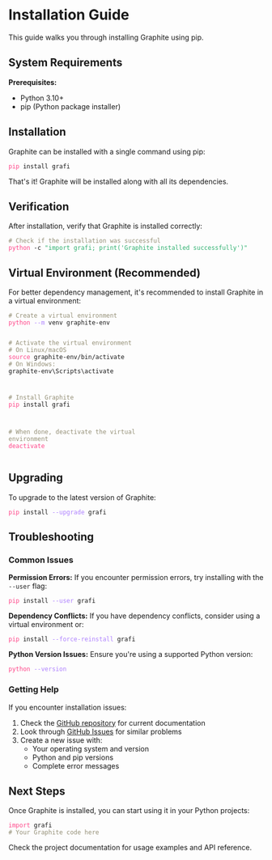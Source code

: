 # Installation Guide

This guide walks you through installing Graphite using pip.

## System Requirements

**Prerequisites:**

- Python 3.10+
- pip (Python package installer)

## Installation

Graphite can be installed with a single command using pip:

<!-- ```bash
pip install grafi
``` -->

<div class="bash"><pre>
<code><span style="color:#FF4689">pip</span> install grafi</code></pre></div>

That's it! Graphite will be installed along with all its dependencies.

## Verification

After installation, verify that Graphite is installed correctly:

<!-- ```bash
# Check if the installation was successful
python -c "import grafi; print('Graphite installed successfully')"
``` -->

<div class="bash"><pre>
<code><span style="color:#959077"># Check if the installation was successful</span>
<span style="color:#FF4689">python</span> -c <span style="color:#2fb170">"import grafi; print('Graphite installed successfully')"</span></code></pre></div>

## Virtual Environment (Recommended)

For better dependency management, it's recommended to install Graphite in a virtual environment:

<!-- ```bash
# Create a virtual environment
python -m venv graphite-env

# Activate the virtual environment
# On Linux/macOS:
source graphite-env/bin/activate
# On Windows:
graphite-env\Scripts\activate

# Install Graphite
pip install grafi

# When done, deactivate the virtual environment
deactivate
``` -->

<div class="bash"><pre>
<code><span style="color:#959077"># Create a virtual environment</span>
<span style="color:#FF4689">python</span> <span style="color:#AE81FF">--m</span> venv graphite-env

<span style="color:#959077"># Activate the virtual environment</span>
<span style="color:#959077"># On Linux/macOS</span>
<span style="color:#FF4689">source</span> graphite-env/bin/activate
<span style="color:#959077"># On Windows:</span>
graphite-env\Scripts\activate

<span style="color:#959077"># Install Graphite</span>
<span style="color:#FF4689">pip</span> install grafi

<span style="color:#959077"># When done, deactivate the virtual environment</span>
<span style="color:#FF4689">deactivate</span></code></pre></div>

## Upgrading

To upgrade to the latest version of Graphite:

<!-- ```bash
pip install --upgrade grafi
``` -->

<div class="bash"><pre>
<code><span style="color:#FF4689">pip</span> install <span style="color:#AE81FF">--upgrade</span> grafi</code></pre></div>

## Troubleshooting

### Common Issues

**Permission Errors:**
If you encounter permission errors, try installing with the `--user` flag:

<!-- ```bash
pip install --user grafi
``` -->

<div class="bash"><pre>
<code><span style="color:#FF4689">pip</span> install <span style="color:#AE81FF">--user</span> grafi</code></pre></div>

**Dependency Conflicts:**
If you have dependency conflicts, consider using a virtual environment or:

<!-- ```bash
pip install --force-reinstall grafi
``` -->

<div class="bash"><pre>
<code><span style="color:#FF4689">pip</span> install <span style="color:#AE81FF">--force-reinstall</span> grafi</code></pre></div>

**Python Version Issues:**
Ensure you're using a supported Python version:

<!-- ```bash
python --version
``` -->

<div class="bash"><pre>
<code><span style="color:#FF4689">python</span> <span style="color:#AE81FF">--version</span></code></pre></div>

### Getting Help

If you encounter installation issues:

1. Check the [GitHub repository](https://github.com/binome-dev/graphite) for current documentation
2. Look through [GitHub Issues](https://github.com/binome-dev/graphite/issues) for similar problems
3. Create a new issue with:
   - Your operating system and version
   - Python and pip versions
   - Complete error messages

## Next Steps

Once Graphite is installed, you can start using it in your Python projects:

<!-- ```python
import grafi
# Your Graphite code here
``` -->
<div class="bash"><pre>
<code><span style="color:#FF4689">import</span> grafi</span>
<span style="color:#959077"># Your Graphite code here</span></code></pre></div>

Check the project documentation for usage examples and API reference.
